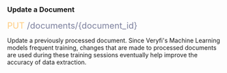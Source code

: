<h3 className="h3-title">Update a Document</h3>

<span style="color:#FFCD82;font-size: 20px">PUT</span><span style="color: #7D819E;font-size: 20px"> /documents/{document_id}</span>

<p className="p-text">Update a previously processed document. Since Veryfi's Machine Learning models frequent training, changes that are made to processed documents are used during these training sessions eventually help improve the accuracy of data extraction.</p>